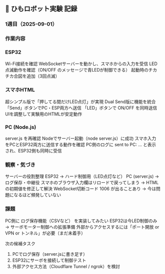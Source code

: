 ## 📝 ひもロボット実験 記録

### 1週目（2025-09-01）
### 作業内容
### ESP32
Wi-Fi接続を確認
WebSocketサーバーを動かし、スマホからの入力を受信
LED点滅動作を確認（ON/OFF のメッセージで青LEDが制御できる）
起動時のチカチカ合図を追加（3回点滅）

### スマホHTML
超シンプル版で「押してる間だけLED点灯」が実現
Dual Send版に機能を統合
「Send」ボタンでPC・ESP両方へ送信
「LED」ボタンで ON/OFF を同時送信
UIを調整して実験用のHTMLが安定動作

### PC (Node.js)
server.js を再確認
Nodeでサーバー起動（node server.js）に成功
スマホ入力をPCとESP32両方に送信する動作を確認
PC側のログに sent to PC: ... と表示され、ESP32側も同時に受信

### 観察・気づき
サーバーの役割整理
ESP32 → ハード制御用（LED点灯など）
PC (server.js) → ログ保存・中継役
スマホのブラウザ入力欄はリロードで戻ってしまう → HTMLの初期値を修正して解決
WebSocket切断コード 1006 が出ることあり → 今は問題になるほど頻発していない

### 課題
PC側に ログ保存機能（CSVなど） を実装してみたい
ESP32は今LED制御のみ → サーボモーター制御への拡張準備
外部からアクセスするには「ポート開放 or VPN or トンネル」が必要（まだ未着手）

次の候補タスク
1. PCでログ保存（server.jsに書き足す）
2. ESP32にサーボを接続して制御テスト
3. 外部アクセス方法（Cloudflare Tunnel / ngrok）を検討
